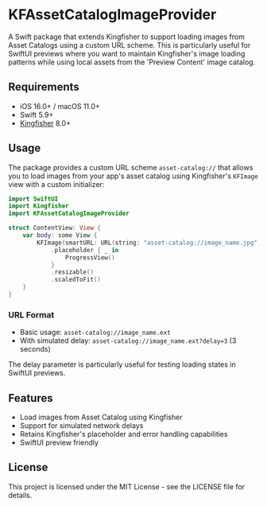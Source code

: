 # KFAssetCatalogImageProvider

A Swift package that extends Kingfisher to support loading images from Asset Catalogs using a custom URL scheme. This is particularly useful for SwiftUI previews where you want to maintain Kingfisher's image loading patterns while using local assets from the 'Preview Content' image catalog.

## Requirements

- iOS 16.0+ / macOS 11.0+
- Swift 5.9+
- [Kingfisher](https://github.com/onevcat/Kingfisher) 8.0+

## Usage

The package provides a custom URL scheme `asset-catalog://` that allows you to load images from your app's asset catalog using Kingfisher's `KFImage` view with a custom initializer:

```swift
import SwiftUI
import Kingfisher
import KFAssetCatalogImageProvider

struct ContentView: View {
    var body: some View {
        KFImage(smartURL: URL(string: "asset-catalog://image_name.jpg")!)
            .placeholder { _ in
                ProgressView()
            }
            .resizable()
            .scaledToFit()
    }
}
```

### URL Format

- Basic usage: `asset-catalog://image_name.ext`
- With simulated delay: `asset-catalog://image_name.ext?delay=3` (3 seconds)

The delay parameter is particularly useful for testing loading states in SwiftUI previews.

## Features

- Load images from Asset Catalog using Kingfisher
- Support for simulated network delays
- Retains Kingfisher's placeholder and error handling capabilities
- SwiftUI preview friendly

## License

This project is licensed under the MIT License - see the LICENSE file for details.
